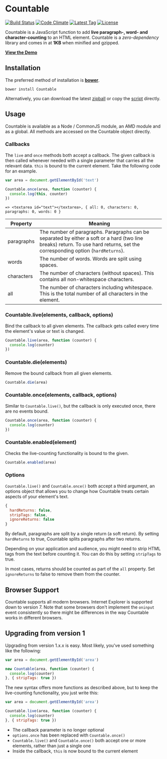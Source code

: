 # Countable

[![Build Status](http://img.shields.io/travis/RadLikeWhoa/Countable.svg)](https://travis-ci.org/RadLikeWhoa/Countable)
[![Code Climate](https://codeclimate.com/github/RadLikeWhoa/Countable/badges/gpa.svg)](https://codeclimate.com/github/RadLikeWhoa/Countable)
[![Latest Tag](http://img.shields.io/github/tag/RadLikeWhoa/Countable.svg)](https://github.com/RadLikeWhoa/Countable/tags)
[![License](http://img.shields.io/badge/license-MIT-orange.svg)](https://github.com/RadLikeWhoa/Countable/blob/master/LICENSE.md)

Countable is a JavaScript function to add **live paragraph-, word- and character-counting** to an HTML element. Countable is a *zero-dependency* library and comes in at **1KB** when minified and gzipped.

[**View the Demo**](http://radlikewhoa.github.io/Countable#demo)

## Installation

The preferred method of installation is [**bower**](https://github.com/bower/bower).

```
bower install Countable
```

Alternatively, you can download the latest [zipball](https://github.com/RadLikeWhoa/Countable/archive/master.zip) or copy the [script](https://raw.github.com/RadLikeWhoa/Countable/master/Countable.js) directly.

## Usage

Countable is available as a Node / CommonJS module, an AMD module and as a global. All methods are accessed on the Countable object directly.

### Callbacks

The `live` and `once` methods both accept a callback. The given callback is then called whenever needed with a single parameter that carries all the relevant data. `this` is bound to the current element. Take the following code for an example.

```javascript
var area = document.getElementById('text')

Countable.once(area, function (counter) {
  console.log(this, counter)
})
```

```
=> <textarea id="text"></textarea>, { all: 0, characters: 0, paragraphs: 0, words: 0 }
```

Property   | Meaning
---------- | --------------------------------------------------------------------------------------------
paragraphs | The number of paragraphs. Paragraphs can be separated by either a soft or a hard (two line breaks) return. To use hard returns, set the corresponding option (`hardReturns`).
words      | The number of words. Words are split using spaces.
characters | The number of characters (without spaces). This contains all non-whitespace characters.
all        | The number of characters including whitespace. This is the total number of all characters in the element.

### Countable.live(elements, callback, options)

Bind the callback to all given elements. The callback gets called every time the element's value or text is changed.

```javascript
Countable.live(area, function (counter) {
  console.log(counter)
})
```

### Countable.die(elements)

Remove the bound callback from all given elements.

```javascript
Countable.die(area)
```

### Countable.once(elements, callback, options)

Similar to `Countable.live()`, but the callback is only executed once, there are no events bound.

```javascript
Countable.once(area, function (counter) {
  console.log(counter)
})
```

### Countable.enabled(element)

Checks the live-counting functionality is bound to the given.

```javascript
Countable.enabled(area)
```

### Options

`Countable.live()` and `Countable.once()` both accept a third argument, an options object that allows you to change how Countable treats certain aspects of your element's text.

```javascript
{
  hardReturns: false,
  stripTags: false,
  ignoreReturns: false
}
```

By default, paragraphs are split by a single return (a soft return). By setting `hardReturns` to true, Countable splits paragraphs after two returns.

Depending on your application and audience, you might need to strip HTML tags from the text before counting it. You can do this by setting `stripTags` to true.

In most cases, returns should be counted as part of the `all` property. Set `ignoreReturns` to false to remove them from the counter.

## Browser Support

Countable supports all modern browsers. Internet Explorer is supported down to version 7. Note that some browsers don't implement the `oninput` event consistently so there might be differences in the way Countable works in different browsers.

## Upgrading from version 1

Upgrading from version 1.x.x is easy. Most likely, you've used something like the following:

```javascript
var area = document.getElementById('area')

new Countable(area, function (counter) {
  console.log(counter)
}, { stripTags: true })
```

The new syntax offers more functions as described above, but to keep the live-counting functionality, you just write this:

```javascript
var area = document.getElementById('area')

Countable.live(area, function (counter) {
  console.log(counter)
}, { stripTags: true })
```

* The callback parameter is no longer optional
* `options.once` has been replaced with `Countable.once()`
* `Countable.live()` and `Countable.once()` both accept one or more elements, rather than just a single one
* Inside the callback, `this` is now bound to the current element

